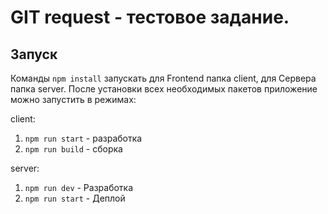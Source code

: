 # GIT request - тестовое задание.

## Запуск

Команды `npm install` запускать для Frontend папка client, для Сервера папка server.
После установки всех необходимых пакетов приложение можно запустить в режимах:

client:

1. `npm run start` - разработка
2. `npm run build` - сборка

server:

1. `npm run dev` - Разработка
2. `npm run start` - Деплой
